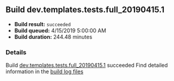## Build dev.templates.tests.full_20190415.1
- **Build result:** `succeeded`
- **Build queued:** 4/15/2019 5:00:00 AM
- **Build duration:** 244.48 minutes
### Details
Build [dev.templates.tests.full_20190415.1](https://winappstudio.visualstudio.com/web/build.aspx?pcguid=a4ef43be-68ce-4195-a619-079b4d9834c2&builduri=vstfs%3a%2f%2f%2fBuild%2fBuild%2f27583) succeeded
Find detailed information in the [build log files](https://uwpctdiags.blob.core.windows.net/buildlogs/dev.templates.tests.full_20190415.1_logs.zip)

